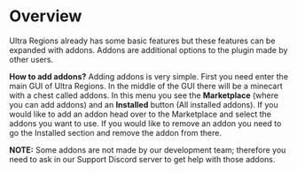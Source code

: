 # Overview
Ultra Regions already has some basic features but these features can be expanded with addons. Addons are additional options to the plugin made by other users.
<br>

**How to add addons?**
Adding addons is very simple. 
First you need enter the main GUI of Ultra Regions. In the middle of the GUI there will be a minecart with a chest called addons. In this menu you see the **Marketplace** (where you can add addons) and an **Installed** button (All installed addons). If you would like to add an addon head over to the Marketplace and select the addons you want to use.
If you would like to remove an addon you need to go the Installed section and remove the addon from there.
<br>

**NOTE:**
Some addons are not made by our development team; therefore you need to ask in our Support Discord server to get help with those addons.

